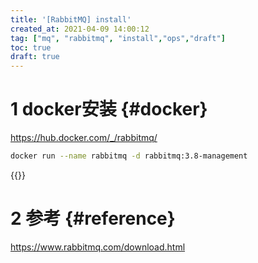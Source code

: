 ```yaml
---
title: '[RabbitMQ] install'
created_at: 2021-04-09 14:00:12
tag: ["mq", "rabbitmq", "install","ops","draft"]
toc: true
draft: true
---
```


# 1 docker安装 {#docker}

<https://hub.docker.com/_/rabbitmq/>

```sh
docker run --name rabbitmq -d rabbitmq:3.8-management
```

{{<highlight-file path="Dockerfile" lang="Dockerfile">}}

# 2 参考 {#reference}

<https://www.rabbitmq.com/download.html>